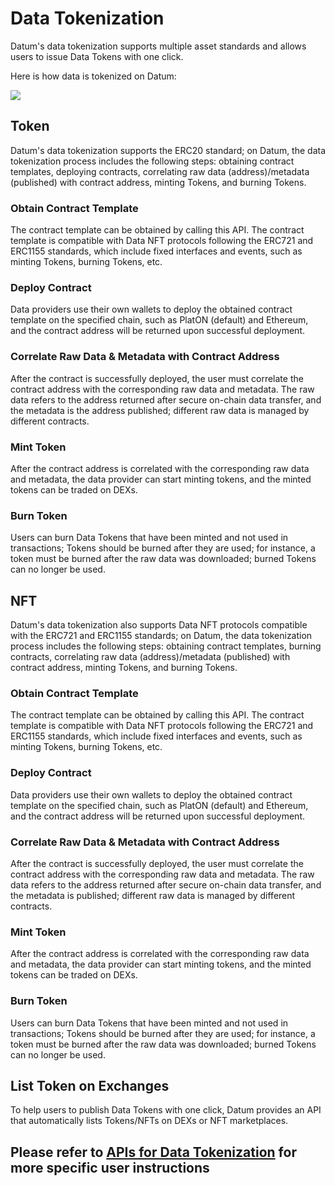 # Data Tokenization

Datum's data tokenization supports multiple asset standards and allows users to issue Data Tokens with one click.

Here is how data is tokenized on Datum:

![][Data Tokenization]

## Token

Datum's data tokenization supports the ERC20 standard; on Datum, the data tokenization process includes the following steps: obtaining contract templates, deploying contracts, correlating raw data (address)/metadata (published) with contract address, minting Tokens, and burning Tokens.

### Obtain Contract Template

The contract template can be obtained by calling this API. The contract template is compatible with Data NFT protocols following the ERC721 and ERC1155 standards, which include fixed interfaces and events, such as minting Tokens, burning Tokens, etc.

### Deploy Contract

Data providers use their own wallets to deploy the obtained contract template on the specified chain, such as PlatON (default) and Ethereum, and the contract address will be returned upon successful deployment.

### Correlate Raw Data & Metadata with Contract Address

After the contract is successfully deployed, the user must correlate the contract address with the corresponding raw data and metadata. The raw data refers to the address returned after secure on-chain data transfer, and the metadata is the address published; different raw data is managed by different contracts.

### Mint Token

After the contract address is correlated with  the corresponding raw data and metadata, the data provider can start minting tokens, and the minted tokens can be traded on DEXs.

### Burn Token

Users can burn Data Tokens that have been minted and not used in transactions; Tokens should be burned after they are used; for instance, a token must be burned after the raw data was downloaded; burned Tokens can no longer be used.

## NFT

Datum's data tokenization also supports Data NFT protocols compatible with the ERC721 and ERC1155 standards; on Datum, the data tokenization process includes the following steps: obtaining contract templates, burning contracts, correlating raw data (address)/metadata (published) with contract address, minting Tokens, and burning Tokens.

### Obtain Contract Template

The contract template can be obtained by calling this API. The contract template is compatible with Data NFT protocols following the ERC721 and ERC1155 standards, which include fixed interfaces and events, such as minting Tokens, burning Tokens, etc.

### Deploy Contract

Data providers use their own wallets to deploy the obtained contract template on the specified chain, such as PlatON (default) and Ethereum, and the contract address will be returned upon successful deployment.

### Correlate Raw Data & Metadata with Contract Address

After the contract is successfully deployed, the user must correlate the contract address with the corresponding raw data and metadata. The raw data refers to the address returned after secure on-chain data transfer, and the metadata is published; different raw data is managed by different contracts.

### Mint Token

After the contract address is correlated with the corresponding raw data and metadata, the data provider can start minting tokens, and the minted tokens can be traded on DEXs.

### Burn Token

Users can burn Data Tokens that have been minted and not used in transactions; Tokens should be burned after they are used; for instance, a token must be burned after the raw data was downloaded; burned Tokens can no longer be used.

## List Token on Exchanges

To help users to publish Data Tokens with one click, Datum provides an API that automatically lists Tokens/NFTs on DEXs or NFT marketplaces.

## Please refer to [APIs for Data Tokenization][api desc] for more specific user instructions

[Data Tokenization]: ../../img/data_capitalization.png
[api desc]: ../APIDescription/DataTokenization.md